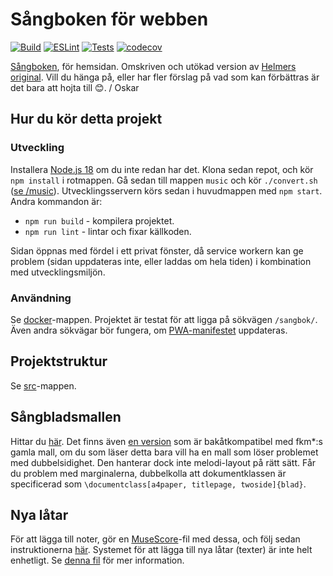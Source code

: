 # Sångboken för webben
[![Build](https://github.com/Fysiksektionen/sangbok-html/actions/workflows/build-vue.yml/badge.svg?branch=main)](https://github.com/Fysiksektionen/sangbok-html/actions/workflows/build-vue.yml) 
[![ESLint](https://github.com/Fysiksektionen/sangbok-html/actions/workflows/lint.yml/badge.svg?branch=main)](https://github.com/Fysiksektionen/sangbok-html/actions/workflows/lint.yml) 
[![Tests](https://github.com/Fysiksektionen/sangbok-html/actions/workflows/jest.yml/badge.svg?branch=main)](https://github.com/Fysiksektionen/sangbok-html/actions/workflows/jest.yml) 
[![codecov](https://codecov.io/gh/Fysiksektionen/sangbok-html/branch/dev/graph/badge.svg?token=AJEO5EPXXU)](https://codecov.io/gh/Fysiksektionen/sangbok-html)

[Sångboken](https://f.kth.se/sangbok/), för hemsidan. Omskriven och utökad version av [Helmers original](https://github.com/HelmerNylen/sangbok-f). Vill du hänga på, eller har fler förslag på vad som kan förbättras är det bara att hojta till 😊.
/ Oskar

## Hur du kör detta projekt
### Utveckling
Installera [Node.js 18](https://nodejs.org) om du inte redan har det. Klona sedan repot, och kör `npm install` i rotmappen. Gå sedan till mappen `music` och kör `./convert.sh` ([se /music](music/Readme.md)). Utvecklingsservern körs sedan i huvudmappen med `npm start`. Andra kommandon är:
* `npm run build` - kompilera projektet.
* `npm run lint` - lintar och fixar källkoden.

Sidan öppnas med fördel i ett privat fönster, då service workern kan ge problem (sidan uppdateras inte, eller laddas om hela tiden) i kombination med utvecklingsmiljön.

### Användning
Se [docker](docker)-mappen. Projektet är testat för att ligga på sökvägen `/sangbok/`. Även andra sökvägar bör fungera, om [PWA-manifestet](public/pwa/manifest.json) uppdateras.

## Projektstruktur
Se [src](src/Readme.md)-mappen.

## Sångbladsmallen
Hittar du [här](public/tex/blad.cls). Det finns även [en version](public/tex/blad.v1.1.3.cls) som är bakåtkompatibel med fkm*:s gamla mall, om du som läser detta bara vill ha en mall som löser problemet med dubbelsidighet. Den hanterar dock inte melodi-layout på rätt sätt. Får du problem med marginalerna, dubbelkolla att dokumentklassen är specificerad som `\documentclass[a4paper, titlepage, twoside]{blad}`.

## Nya låtar
För att lägga till noter, gör en [MuseScore](https://musescore.org/)-fil med dessa, och följ sedan instruktionerna [här](music/README.md). Systemet för att lägga till nya låtar (texter) är inte helt enhetligt. Se [denna fil](src/lyrics/README.md) för mer information.
